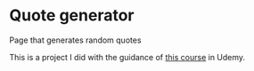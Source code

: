 # Quote generator
Page that generates random quotes

This is a project I did with the guidance of [this course](https://www.udemy.com/course/javascript-web-projects-to-build-your-portfolio-resume/) in Udemy.